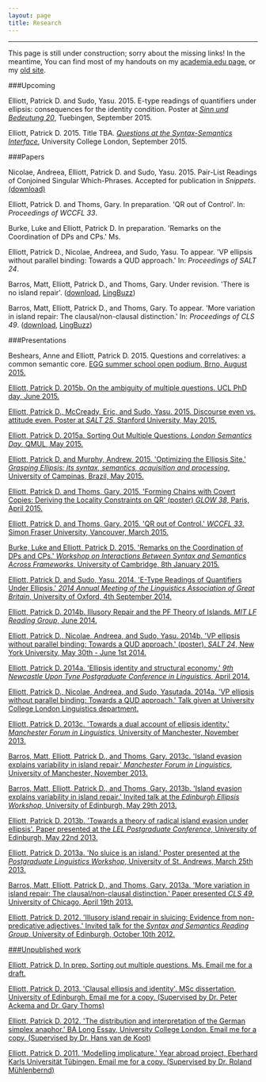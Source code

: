 ```yaml
---
layout: page
title: Research
---
```

<hr>

This page is still under construction; sorry about the missing links! In the meantime, You can find most of my handouts on my <a href="http://ucl.academia.edu/patrickdelliott">academia.edu page</a>, or my <a href="https://sites.google.com/site/patrickdelliott/home">old site</a>.

###Upcoming

Elliott, Patrick D. and Sudo, Yasu. 2015. E-type readings of quantifiers under ellipsis: consequences for the identity condition. Poster at <a href="https://sites.google.com/site/sinnundbedeutung20/home">*Sinn und Bedeutung 20*</a>, Tuebingen, September 2015.

Elliott, Patrick D. 2015. Title TBA. <a href="{{ site.url }}/workshop/">*Questions at the Syntax-Semantics Interface*</a>, University College London, September 2015.

###Papers

Nicolae, Andreea, Elliott, Patrick D. and Sudo, Yasu. 2015. Pair-List Readings of Conjoined Singular Which-Phrases. Accepted for publication in *Snippets*. <a href="{{ site.url }}/assets/snippet.pdf" download="snippet.pdf">(download)</a>

Elliott, Patrick D. and Thoms, Gary. In preparation. 'QR out of Control'. In: *Proceedings of WCCFL 33*.

Burke, Luke and Elliott, Patrick D. In preparation. 'Remarks on the Coordination of DPs and CPs.' Ms.

Elliott, Patrick D., Nicolae, Andreea, and Sudo, Yasu. To appear. 'VP ellipsis without parallel binding: Towards a QUD approach.' In: *Proceedings of SALT 24*.

Barros, Matt, Elliott, Patrick D., and Thoms, Gary. Under revision. 'There is no island repair'. (<a href="{{ site.url }}/assets/islands_draft.pdf" download="islands_draft.pdf">download</a>, <a href="http://ling.auf.net/lingbuzz/002100">LingBuzz</a>)

Barros, Matt, Elliott, Patrick D., and Thoms, Gary. To appear. 'More variation in island repair: The clausal/non-clausal distinction.' In: *Proceedings of CLS 49*. (<a href="{{ site.url }}/assets/CLSproc.pdf" download="CLSproc.pdf">download</a>, <a href="http://ling.auf.net/lingbuzz/001929">LingBuzz</a>)

###Presentations

Beshears, Anne and Elliott, Patrick D. 2015. Questions and correlatives: a common semantic core. <a href="http://www.eggschool.org/open-podium/">EGG summer school open podium, Brno, August 2015.

Elliott, Patrick D. 2015b. On the ambiguity of multiple questions. UCL PhD day, June 2015.

Elliott, Patrick D., McCready, Eric, and Sudo, Yasu. 2015. Discourse even vs. attitude even. Poster at *SALT 25*, Stanford University, May 2015.

Elliott, Patrick D. 2015a. Sorting Out Multiple Questions. *London Semantics Day*, QMUL, May 2015.

Elliott, Patrick D. and Murphy, Andrew. 2015. 'Optimizing the Ellipsis Site.' *Grasping Ellipsis: its syntax, semantics, acquisition and processing*, University of Campinas, Brazil, May 2015.

Elliott, Patrick D. and Thoms, Gary. 2015. 'Forming Chains with Covert Copies: Deriving the Locality Constraints on QR' (poster) *GLOW 38*, Paris, April 2015.

Elliott, Patrick D. and Thoms, Gary. 2015. 'QR out of Control.' *WCCFL 33*. Simon Fraser University, Vancouver, March 2015.

Burke, Luke and Elliott, Patrick D. 2015. 'Remarks on the Coordination of DPs and CPs.' *Workshop on Interactions Between Syntax and Semantics Across Frameworks*, University of Cambridge, 8th January 2015.

Elliott, Patrick D. and Sudo, Yasu. 2014. 'E-Type Readings of Quantifiers Under Ellipsis.' *2014 Annual Meeting of the Linguistics Association of Great Britain*, University of Oxford, 4th September 2014.

Elliott, Patrick D. 2014b. Illusory Repair and the PF Theory of Islands. *MIT LF Reading Group*, June 2014.

Elliott, Patrick D., Nicolae, Andreea, and Sudo, Yasu. 2014b. 'VP ellipsis without parallel binding: Towards a QUD approach.' (poster). *SALT 24*, New York University, May 30th - June 1st 2014.

Elliott, Patrick D. 2014a. 'Ellipsis identity and structural economy.' *9th Newcastle Upon Tyne Postgraduate Conference in Linguistics*, April 2014.

Elliott, Patrick D., Nicolae, Andreea, and Sudo, Yasutada. 2014a. 'VP ellipsis without parallel binding: Towards a QUD approach.' Talk given at University College London Linguistics department.

Elliott, Patrick D. 2013c. 'Towards a dual account of ellipsis identity.' *Manchester Forum in Linguistics*, University of Manchester, November 2013.

Barros, Matt, Elliott, Patrick D., and Thoms, Gary. 2013c. 'Island evasion explains variability in island repair.' *Manchester Forum in Linguistics*, University of Manchester, November 2013.

Barros, Matt, Elliott, Patrick D., and Thoms, Gary. 2013b. 'Island evasion explains variability in island repair.' Invited talk at the *Edinburgh Ellipsis Workshop*, University of Edinburgh, May 29th 2013.

Elliott, Patrick D. 2013b. 'Towards a theory of radical island evasion under ellipsis'. Paper presented at the *LEL Postgraduate Conference*, University of Edinburgh, May 22nd 2013.

Elliott, Patrick D. 2013a. 'No sluice is an island.' Poster presented at the *Postgraduate Linguistics Workshop*, University of St. Andrews, March 25th 2013.

Barros, Matt, Elliott, Patrick D., and Thoms, Gary. 2013a. 'More variation in island repair: The clausal/non-clausal distinction.' Paper presented *CLS 49*, University of Chicago, April 19th 2013.

Elliott, Patrick D. 2012. 'Illusory island repair in sluicing: Evidence from non-predicative adjectives.' Invited talk for the *Syntax and Semantics Reading Group*, University of Edinburgh, October 10th 2012.

###Unpublished work

Elliott, Patrick D. In prep. Sorting out multiple questions. Ms. Email me for a draft.

Elliott, Patrick D. 2013. 'Clausal ellipsis and identity'. MSc dissertation, University of Edinburgh. Email me for a copy. (Supervised by Dr. Peter Ackema and Dr. Gary Thoms)

Elliott, Patrick D. 2012. 'The distribution and interpretation of the German simplex anaphor.' BA Long Essay, University College London. Email me for a copy. (Supervised by Dr. Hans van de Koot)

Elliott, Patrick D. 2011. 'Modelling implicature.' Year abroad project, Eberhard Karls Universität Tübingen. Email me for a copy. (Supervised by Dr. Roland Mühlenbernd)

